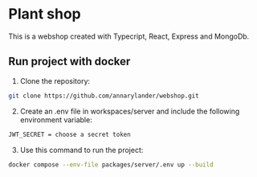 # Plant shop

This is a webshop created with Typecript, React, Express and MongoDb.

## Run project with docker

1. Clone the repository:

```bash
git clone https://github.com/annarylander/webshop.git
```

2. Create an .env file in workspaces/server and include the following environment variable:

```bash
JWT_SECRET = choose a secret token
```

3. Use this command to run the project:

```bash
docker compose --env-file packages/server/.env up --build
```
